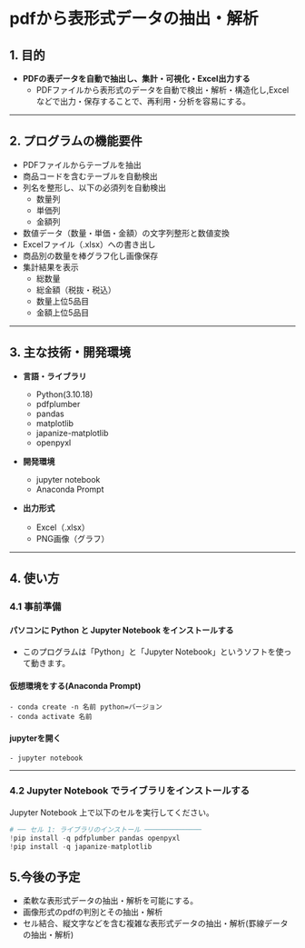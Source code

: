 # pdfから表形式データの抽出・解析

## 1. 目的

- **PDFの表データを自動で抽出し、集計・可視化・Excel出力する**  
  - PDFファイルから表形式のデータを自動で検出・解析・構造化し,Excelなどで出力・保存することで、再利用・分析を容易にする。

---

## 2. プログラムの機能要件

- PDFファイルからテーブルを抽出
- 商品コードを含むテーブルを自動検出
- 列名を整形し、以下の必須列を自動検出
  - 数量列
  - 単価列
  - 金額列
- 数値データ（数量・単価・金額）の文字列整形と数値変換
- Excelファイル（.xlsx）への書き出し
- 商品別の数量を棒グラフ化し画像保存
- 集計結果を表示
  - 総数量
  - 総金額（税抜・税込）
  - 数量上位5品目
  - 金額上位5品目

---

## 3. 主な技術・開発環境

- **言語・ライブラリ**
  - Python(3.10.18)
  - pdfplumber
  - pandas
  - matplotlib
  - japanize-matplotlib
  - openpyxl
- **開発環境**
  - jupyter notebook
  - Anaconda Prompt

- **出力形式**
  - Excel（.xlsx）
  - PNG画像（グラフ）

---

## 4. 使い方

### 4.1 事前準備

#### パソコンに Python と Jupyter Notebook をインストールする

- このプログラムは「Python」と「Jupyter Notebook」というソフトを使って動きます。
#### 仮想環境をする(Anaconda Prompt)
```
- conda create -n 名前 python=バージョン
- conda activate 名前
```
#### jupyterを開く
```
- jupyter notebook
```
---

### 4.2 Jupyter Notebook でライブラリをインストールする

Jupyter Notebook 上で以下のセルを実行してください。  

```python
# ── セル 1: ライブラリのインストール ──────────────
!pip install -q pdfplumber pandas openpyxl
!pip install -q japanize-matplotlib
```


## 5.今後の予定
- 柔軟な表形式データの抽出・解析を可能にする。
- 画像形式のpdfの判別とその抽出・解析
- セル結合、縦文字などを含む複雑な表形式データの抽出・解析(罫線データの抽出・解析)
